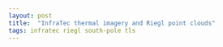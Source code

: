 ```yaml
---
layout: post
title:  "InfraTec thermal imagery and Riegl point clouds"
tags: infratec riegl south-pole tls
---
```


